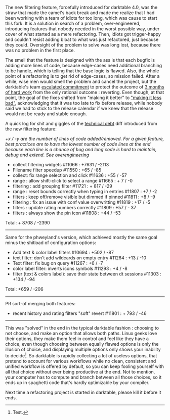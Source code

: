 The new filtering feature, forcefully introduced for darktable 4.0, was the straw that made the camel's back break and made me realize that I had been working with a team of idiots for too long, which was cause to start this fork. It is a solution in search of a problem, over-engineered, introducing features that nobody needed in the worst possible way, under cover of what started as a mere refactoring. Then, idiots got trigger-happy and couldn't resist adding bloat to what was just refactored, just because they could. Oversight of the problem to solve was long lost, because there was no problem in the first place.

The smell that the feature is designed with the ass is that each bugfix is adding more lines of code, because edge-cases need additional branching to be handle, which is telling that the base logic is flawed. Also, the whole point of a refactoring is to get rid of edge-cases, so mission failed. After a while, wise men would smell the problem and cancel the project, but the darktable's team [escalated commitment](https://en.m.wikipedia.org/wiki/Escalation_of_commitment) to protect the outcome of [3 months of hard work](https://en.wikipedia.org/wiki/Sunk_cost) from the only rational outcome : reverting. Even though, at that point, the goal of the fixes shifted from "making it better" to ["making it less bad"](https://github.com/darktable-org/darktable/pull/11848), acknowledging that it was too late to fix before release, while nobody said we had to stick to the release calendar if we knew that the release would not be ready and stable enough.

A quick log for shit and giggles of the [technical debt](https://en.wikipedia.org/wiki/Technical_debt) diff introduced from the new filtering feature:

*+x / -y are the number of lines of code added/removed. For a given feature, best practices are to have the lowest number of code lines at the end because each line is a chance of bug and long code is hard to maintain, debug and extend. See [overengineering](https://en.wikipedia.org/wiki/Overengineering)*

-  collect filtering widgets #11066 : +7631 / -2113
-  Filename filter speedup #11550 : +65 / -85
-  collect: fix range selection and click #11636 : +55 / -57
-  range : allow shift-click to select a range #11665 : + 7 / -0
-  filtering : add grouping filter #11721 : + 817 / -29
-  range : reset bounds correctly when typing in entries #11807 : +7 / -2
-  filters : keep off/remove visible but dimmed if pinned #11811 : +8 / -9
-  filtering : fix an issue with conf value overwritting #11819 : +17 / -5
-  filters : update rating numbers correctly #11809 : +57 / - 37
-  filters : always show the pin icon #11808 : +44 / -53

Total: + 8708 / -2390

----

Same for the phweyland's version, which achieved mostly the same goal minus the shitload of configuration options:

- Add text & color label filters #10694 : +502 / -87
- text filter: don't add wildcards on empty entry #11264 : +13 / -10
- Text filter: fix bug on query #11267 : +6 / -7
- color label filter: inverts icons symbols #11293 : +4 / -8
- filter (text & colors label): save their state between dt sessions #11303 : +134 / -94

Total: +659 / -206

----

PR sort-of merging both features:

- recent history and rating filters "soft" revert #11801 : + 793 / -46

----

This was "solved" in the end in the typical darktable fashion : choosing to not choose, and make an option that allows both paths. Linux geeks love their options, they make them feel in control and feel like they have a choice, even though choosing between equally flawed options is only the illusion of choice, and displaying multiple options only shows your inability to decide[^1]. So darktable is rapidly collecting a lot of useless options, that pretend to account for various workflows while no clean, consistent and unified workflow is offered by default, so you can keep fooling yourself with all that choice without ever being productive at the end. Not to mention, your computer has to compute and branch between all those choices, so it ends up in spaghetti code that's hardly optimizable by your compiler. 

Next time a refactoring project is started in darktable, please kill it before it ends.

[^1]: Test.